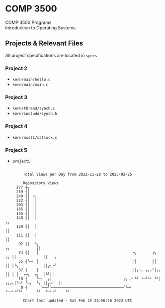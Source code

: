 # COMP 3500
COMP 3500 Programs  
Introduction to Operating Systems  
## Projects & Relevant Files
All project specifications are located in `specs`
### Project 2
- `kern/main/hello.c`
- `kern/main/main.c`
### Project 3
- `kern/thread/synch.c`
- `kern/include/synch.h`
### Project 4
- `kern/asst1/catlock.c`
### Project 5
- `project5`

```

        Total Views per Day from 2022-11-28 to 2023-02-25

        Repository Views
     277 ┼╮
     259 ┤│
     240 ┤│ ╭╮
     222 ┤│ ││
     203 ┤│ ││
     185 ┤│ ││
     166 ┤│ ││
     148 ┤│ ││                                                                               ╭╮
     129 ┤│ ││                                                                               ││
     111 ┤│ ││                                                                               ││
      92 ┤│ │╰╮                                                                ╭╮            ││
      74 ┤│ │ │                                          ╭╮       ╭╮        ╭╮ ││            ││   ╭
      55 ┤╰─╯ │                                          ││       ││        ││ │╰╮           ││╭╮╭╯
      37 ┤    │                                          ││╭─╮ ╭╮╭╯│╭╮      ││ │ │  ╭─╮  ╭╮  │╰╯││
      18 ┤    ╰─╮  ╭╮                                ╭╮ ╭╯╰╯ ╰─╯╰╯ ╰╯│  ╭╮╭╮│╰─╯ ╰─╮│ ╰╮ ││╭─╯  ││
       0 ┤      ╰──╯╰────────────────────────────────╯╰─╯            ╰──╯╰╯╰╯      ╰╯  ╰─╯╰╯    ╰╯

        Chart last updated - Sat Feb 25 23:56:56 2023 UTC
        
```
